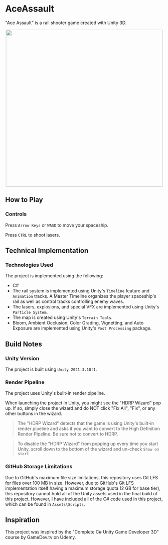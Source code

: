 # AceAssault
"Ace Assault" is a rail shooter game created with Unity 3D.

<p align="center">
    <img src="Docs/gameplay.gif" width="500">
</p>

## How to Play

### Controls
Press `Arrow Keys` or `WASD` to move your spaceship.

Press `CTRL` to shoot lasers.

## Technical Implementation

### Technologies Used
The project is implemented using the following:
- C#
- The rail system is implemented using Unity's `Timeline` feature and `Animation` tracks.  A Master Timeline organizes the player spaceship's rail as well as control tracks controlling enemy waves.
- The lasers, explosions, and special VFX are implemented using Unity's `Particle System`.
- The map is created using Unity's `Terrain Tools`.
- Bloom, Ambient Occlusion, Color Grading, Vignetting, and Auto Exposure are implemented using Unity's `Post Processing` package.

## Build Notes 

### Unity Version
The project is built using `Unity 2021.3.10f1`.

### Render Pipeline
The project uses Unity's built-in render pipeline.

When launching the project in Unity, you might see the "HDRP Wizard" pop up.  If so, simply close the wizard and do NOT click "Fix All", "Fix", or any other buttons in the wizard.

> The "HDRP Wizard" detects that the game is using Unity's built-in render pipeline and asks if you want to convert to the High Definition Render Pipeline.  Be sure not to convert to HDRP.

> To disable the "HDRP Wizard" from popping up every time you start Unity, scroll down to the bottom of the wizard and un-check `Show on start`

### GitHub Storage Limitations
Due to GitHub's maximum file size limitations, this repository uses Git LFS for files over 100 MB in size.  However, due to GitHub's Git LFS implementation itself having a maximum storage quota (2 GB for base tier), this repository cannot hold all of the Unity assets used in the final build of this project.  However, I have included all of the C# code used in this project, which can be found in `Assets\Scripts`.

## Inspiration
This project was inspired by the "Complete C# Unity Game Developer 3D" course by GameDev.tv on Udemy.